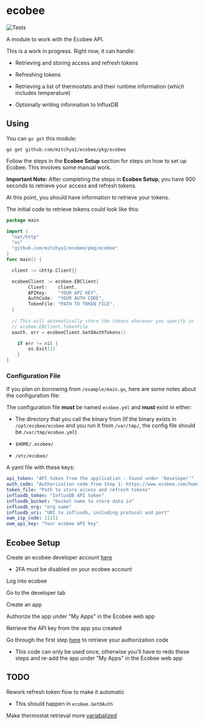 # ecobee

![Tests](https://github.com/mitchya1/ecobee/workflows/Tests/badge.svg)

A module to work with the Ecobee API.

This is a work in progress. Right now, it can handle:

- Retrieving and storing access and refresh tokens

- Refreshing tokens

- Retrieving a list of thermostats and their runtime information (which includes temperature)

- Optionally writing information to InfluxDB

## Using

You can `go get` this module:

`go get github.com/mitchya1/ecobee/pkg/ecobee`

Follow the steps in the **Ecobee Setup** section for steps on how to set up Ecobee. This involves some manual work.

**Important Note:** After completing the steps in **Ecobee Setup**, you have 900 seconds to retrieve your access and refresh tokens.

At this point, you should have information to retrieve your tokens.

The initial code to retrieve tokens could look like this:

```go
package main

import (
  "net/http"
  "os"
  "github.com/mitchya1/ecobee/pkg/ecobee"
)
func main() {

  client := &http.Client{}

  ecobeeClient := ecobee.EBClient{
		Client:    client,
		APIKey:    "YOUR API KEY",
		AuthCode:  "YOUR AUTH CODE",
		TokenFile: "PATH TO TOKEN FILE",
  }
  
  // This will automatically store the tokens wherever you specify in
  // ecobee.EBClient.TokenFile
  oauth, err = ecobeeClient.GetOAuthTokens()

	if err != nil {
		os.Exit(1)
	}
}
```

### Configuration File

If you plan on borrowing from `/example/main.go`, here are some notes about the configuration file:


The configuration file **must** be named `ecobee.yml` and **must** exist in either:

- The directory that you call the binary from (If the binary exists in `/opt/ecobee/ecobee` and you run it from `/var/tmp/`, the config file should be `/var/tmp/ecobee.yml`)

- `$HOME/.ecobee/`

- `/etc/ecobee/`

A yaml file with these keys:

```yml
api_token: "API token from the application - found under 'Developer'"
auth_code: "Authorization code from Step 1: https://www.ecobee.com/home/developer/api/examples/ex1.shtml"
token_file: "Path to store access and refresh tokens"
influxdb_token: "InfluxDB API token"
influxdb_bucket: "bucket name to store data in"
influxdb_org: "org name"
influxdb_uri: "URI to influxdb, including protocol and port"
owm_zip_code: 11111
owm_api_key: "Your ecobee API key"
```


## Ecobee Setup 

Create an ecobee developer account [here](https://www.ecobee.com/developers/)
  - 2FA must be disabled on your ecobee account

Log into ecobee

Go to the developer tab

Create an app

Authorize the app under "My Apps" in the Ecobee web app

Retrieve the API key from the app you created

Go through the first step [here](https://www.ecobee.com/home/developer/api/examples/ex1.shtml) to retrieve your authorization code
  - This code can only be used once, otherwise you'll have to redo these steps and re-add the app under "My Apps" in the Ecobee web app

## TODO

Rework refresh token flow to make it automatic
  - This should happen in `ecobee.GetOAuth`

Make thermostat retrieval more [variabalized](https://www.ecobee.com/home/developer/api/documentation/v1/objects/Selection.shtml)